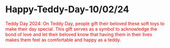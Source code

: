 # Happy-Teddy-Day-10/02/24

<p style="color:red;">Teddy Day 2024: On Teddy Day, people gift their beloved these soft toys to make their day special. This gift serves as a symbol to acknowledge the bond of love and let their beloved know that having them in their lives makes them feel as comfortable and happy as a teddy.</p>
